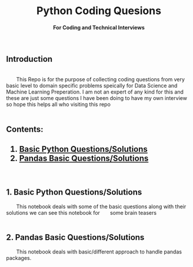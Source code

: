 <div align='center'>
    <h1> Python Coding Quesions </h1>
        <h4> For Coding and Technical Interviews </h4>

</div>

<div align='left'>
    <br>
    <h2> Introduction </h2>
    <br>
    &nbsp;&nbsp;&nbsp;&nbsp;&nbsp;&nbsp; This Repo is for the purpose of collecting coding questions from very basic level to domain specific problems speically for Data Science and Machine Learning Preperation. I am not an expert of any kind for this and these are just some questions I have been doing to have my own interview so hope this helps all who visiting this repo
</div>

<div align='left'>
    <br>
    <h2> Contents: <h2>
    <ol>
        <li><a href='Basic_Python_Questions.ipynb'> Basic Python Questions/Solutions </a></li>
        <li> <a href='Pandas_Python_Question.ipynb'> Pandas Basic Questions/Solutions </a></li>
    </ol>
</div>

<div align='left'>
    <br>
    <h2> 1. Basic Python Questions/Solutions </h2>
    &nbsp;&nbsp;&nbsp;&nbsp;&nbsp;&nbsp; This notebook deals with some of the basic questions along with their solutions we can see this notebook for &nbsp;&nbsp;&nbsp;&nbsp;&nbsp; some brain teasers </h2>
    <br><br>
    <h2> 2. Pandas Basic Questions/Solutions </h2>
    &nbsp;&nbsp;&nbsp;&nbsp;&nbsp;&nbsp; This notebook deals with basic/different approach to handle pandas packages.</h2>
</div>
